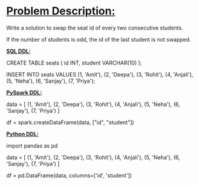 # <ins>**Problem Description:**</ins>

Write a solution to swap the seat id of every two consecutive students.

If the number of students is odd, the id of the last student is not swapped.


<ins>**SQL DDL:**</ins>

CREATE TABLE seats (
    id INT,
    student VARCHAR(10)
);

INSERT INTO seats VALUES 
(1, 'Amit'),
(2, 'Deepa'),
(3, 'Rohit'),
(4, 'Anjali'),
(5, 'Neha'),
(6, 'Sanjay'),
(7, 'Priya');



<ins>**PySpark DDL:**</ins>


data = [
    (1, 'Amit'),
    (2, 'Deepa'),
    (3, 'Rohit'),
    (4, 'Anjali'),
    (5, 'Neha'),
    (6, 'Sanjay'),
    (7, 'Priya')
]

df = spark.createDataFrame(data, ["id", "student"])

<ins>**Python DDL:**</ins>

import pandas as pd

data = [
    (1, 'Amit'),
    (2, 'Deepa'),
    (3, 'Rohit'),
    (4, 'Anjali'),
    (5, 'Neha'),
    (6, 'Sanjay'),
    (7, 'Priya')
]


df = pd.DataFrame(data, columns=['id', 'student'])